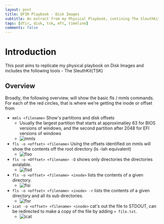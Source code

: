 ```yaml
---
layout: post
title: DFIR Playbook - Disk Images
subtitle: An extract from my Physical Playbook, contining The SleuthKit (TSK), Timlines etc
tags: [dfir, disk, tsk, mft, timeline]
comments: false
---
```


# Introduction

This post aims to replicate my physical playbook on Disk Images and includes the following tools
    - The SleuthKit(TSK)

## Overview

Broadly, the following overview, will show the basic fls / mmls commands. For each of the red circles, that is where we're getting the inode or offset from

- `mmls <filename>` Show's partitions and disk offsets
  - Usually the largest partition that starts at approximatley 63 for BIOS versions of windows, and the second partition after 2048 for EFI versions of windows
  - ![mmls](https://angry-bender.github.io/img/dsk/mmls.png)
- `fls -o <offset> <filename>` Using the offsets identified on mmls will show the contents off the root directory (ls -lah equivalent)
  - ![flso](https://angry-bender.github.io/img/dsk/flso.png)
- `fls -o <Offset> <filename> -D` shows only directories the directories avialable.
  - ![flsd](https://angry-bender.github.io/img/dsk/flsd.png)
- `fls -o <offset> <filename> <inode>` lists the contents of a given directory.
  - ![flsi](https://angry-bender.github.io/img/dsk/flsi.png)
- `fls -o <offset> <filename> <inode> -r` lists the contents of a given directory and all its sub directories.
  - ![flsr](https://angry-bender.github.io/img/dsk/flsr.png)
- `icat -o <offset> <filename> <inode>` cat's out the file to STDOUT, can be redirected to make a copy of the file by adding `> file.txt`.
  - ![icat](https://angry-bender.github.io/img/dsk/icat.png)

# 